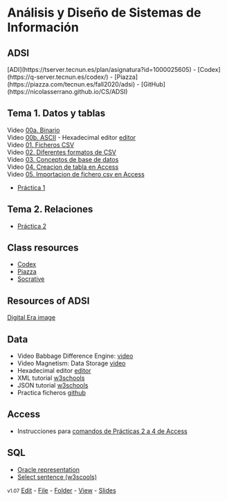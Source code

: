 # Análisis y Diseño de Sistemas de Información  
<H2>ADSI</H2>
[ADI](https://tserver.tecnun.es/plan/asignatura?id=1000025605) - [Codex](https://q-server.tecnun.es/codex/) - [Piazza](https://piazza.com/tecnun.es/fall2020/adsi) 
- [GitHub](https://nicolasserrano.github.io/CS/ADSI)

## Tema 1. Datos y tablas
Video <a href='https://unav.cloud.panopto.eu/Panopto/Pages/Viewer.aspx?id=f9e30b99-3124-4f6d-a830-ac2c00f48444' target='_blank'>00a. Binario</a><BR>
Video <a href='https://unav.cloud.panopto.eu/Panopto/Pages/Viewer.aspx?id=afc3be34-cc60-4c0a-8ef0-ac2c00e9b6d0' target='_blank'>00b. ASCII</a> - Hexadecimal editor [editor](https://hexed.it/?hl=en)<BR>
Video <a href='https://unav.cloud.panopto.eu/Panopto/Pages/Viewer.aspx?id=4db44598-a189-49af-be71-ac2900a4b12c' target='_blank'>01. Ficheros CSV</a><BR>
Video <a href='https://unav.cloud.panopto.eu/Panopto/Pages/Viewer.aspx?id=85123650-a8b6-4a7d-a6cc-ac2900b183f3' target='_blank'>02. Diferentes formatos de CSV</a><BR>
Video <a href='https://unav.cloud.panopto.eu/Panopto/Pages/Viewer.aspx?id=2eb208bc-1d89-435c-b72f-ac2900a98e54' target='_blank'>03. Conceptos de base de datos</a><BR>
Video <a href='https://unav.cloud.panopto.eu/Panopto/Pages/Viewer.aspx?id=1ee48b41-b16d-4ee3-870e-ac2900ae9774' target='_blank'>04. Creacion de tabla en Access</a><BR>
Video <a href='https://unav.cloud.panopto.eu/Panopto/Pages/Viewer.aspx?id=6e493a6c-8c55-4e17-b28c-ac2900b1f97f' target='_blank'>05. Importacion de fichero csv en Access</a>

- [Práctica 1](http://nicolasserrano.github.io/CS/ADSI/Practica1)

## Tema 2. Relaciones

- [Práctica 2](http://nicolasserrano.github.io/CS/ADSI/Practica2)


## Class resources
- [Codex](https://q-server.tecnun.es/codex/)
- [Piazza](https://piazza.com/tecnun.es/fall2020/adsi)
- [Socrative](https://b.socrative.com/login/teacher/)
## Resources of ADSI
[Digital Era image](https://nicolasserrano.github.io/CS/images/digital.png)
## Data
- Video Babbage Difference Engine: [video](https://www.youtube.com/watch?v=KBuJqUfO4-w&feature=youtu.be&t=51)
- Video Magnetism: Data Storage [video](https://www.youtube.com/watch?v=f3BNHhfTsvk&feature=youtu.be&t=41)
- Hexadecimal editor [editor](https://hexed.it/?hl=en)
- XML tutorial [w3schools](https://www.w3schools.com/xml/default.asp)
- JSON tutorial [w3schools](https://www.w3schools.com/js/js_json_intro.asp)
- Practica ficheros [github](http://www.nicolasserrano.com/practicaDatos/)
## Access
- Instrucciones para [comandos de Prácticas 2 a 4 de Access](http://www.nicolasserrano.com/ADSI/ComandosPracticas2-4Access.pdf)
## SQL
 - [Oracle representation](https://docs.oracle.com/cd/B19306_01/server.102/b14200/statements_10002.htm#i2126435)
 - [Select sentence (w3scools)](https://www.w3schools.com/sql/sql_and_or.asp)

<small>v1.07</small> [Edit](https://github.com/nicolasserrano/CS/edit/master/ADSI/README.md) - [File](https://github.com/nicolasserrano/CS/tree/master/ADSI/README.md) - [Folder](https://github.com/nicolasserrano/CS/tree/master/ADSI) - [View](https://nicolasserrano.github.io/CS/ADSI) - [Slides](https://www.nicolasserrano.com/r?https://www.nicolasserrano.com/CS/ADSI/README.md?breakTitlesWith#1)
